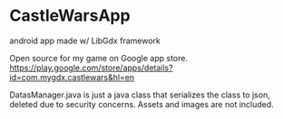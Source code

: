 # CastleWarsApp
android app made w/ LibGdx framework


Open source for my game on Google app store.
https://play.google.com/store/apps/details?id=com.mygdx.castlewars&hl=en

DatasManager.java is just a java class that serializes the class to json, deleted due to security concerns.
Assets and images are not included.
